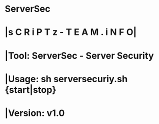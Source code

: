 ServerSec
=========

#
# |s C R i P T z - T E A M . i N F O|
#
# |Tool: ServerSec - Server Security
# |Usage: sh serversecuriy.sh {start|stop}
# |Version: v1.0
#
